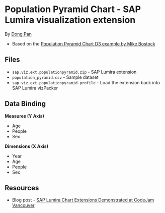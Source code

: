 Population Pyramid Chart - SAP Lumira visualization extension
=================================================
By [Dong Pan](http://scn.sap.com/people/dong.pan)

 * Based on the [Population Pyramid Chart D3 example by Mike Bostock](http://bl.ocks.org/mbostock/4062085)

Files
-----------
* `sap.viz.ext.populationpyramid.zip` - SAP Lumira extension
* `population_pyramid.csv` - Sample dataset
* `sap.viz.ext.populationpyramid.profile` - Load the extension back into SAP Lumira vizPacker

Data Binding
-------------------------------------------
<strong>Measures (Y Axis)</strong>
* Age
* People 
* Sex

<strong>Dimensions (X Axis)</strong>
* Year
* Age 
* People
* Sex

Resources
-----------
* Blog post - [SAP Lumira Chart Extensions Demonstrated at CodeJam Vancouver](http://scn.sap.com/community/lumira/blog/2014/06/28/cool-chart-extensions-demonstrated-at-lumira-codejam-vancouver)
